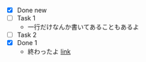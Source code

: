 - [x] Done new
- [ ] Task 1
  - 一行だけなんか書いてあることもあるよ
- [ ] Task 2
- [x] Done 1
  - 終わったよ [link](https://example.com)
